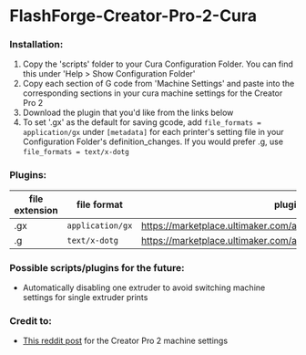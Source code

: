 # FlashForge-Creator-Pro-2-Cura
### Installation:

1. Copy the 'scripts' folder to your Cura Configuration Folder. You can find this under 'Help > Show Configuration Folder'
2. Copy each section of G code from 'Machine Settings' and paste into the corresponding sections in your cura machine settings for the Creator Pro 2
3. Download the plugin that you'd like from the links below
4. To set '.gx' as the default for saving gcode, add `file_formats = application/gx` under `[metadata]` for each printer's setting file in your Configuration Folder's definition_changes. If you would prefer .g, use `file_formats = text/x-dotg`

### Plugins:

| file extension | file format      | plugin link |
| -------------- | ---------------- | ----------- |
| .gx            | `application/gx` | https://marketplace.ultimaker.com/app/cura/plugins/Ronoaldo/GXWriter  |
| .g             | `text/x-dotg`    | https://marketplace.ultimaker.com/app/cura/plugins/gebfred/DotGWriter |

### Possible scripts/plugins for the future:

- Automatically disabling one extruder to avoid switching machine settings for single extruder prints

### Credit to:
- [This reddit post](https://www.reddit.com/r/FlashForge/comments/oq4twg/using_cura_with_flashforge_creator_pro_2) for the Creator Pro 2 machine settings
